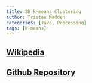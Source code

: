 ```yaml
---
title: 3D k-means Clustering
author: Tristan Madden
categories: [Java, Processing]
tags: [k-means]
---
```


<h2><a href="https://en.wikipedia.org/wiki/K-means_clustering">Wikipedia</a></h2>

<h2><a href="https://github.com/Trimad/k-means-clustering">Github Repository</a></h2>
